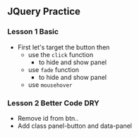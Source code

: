 ## JQuery Practice

### Lesson 1 Basic

- First let's target the button then
  - use the `click` function
    - to hide and show panel
  - use `fade` function
    - to hide and show panel
  - use `mousehover`


### Lesson 2 Better Code DRY

- Remove id from btn..
- Add class panel-button and data-panel
